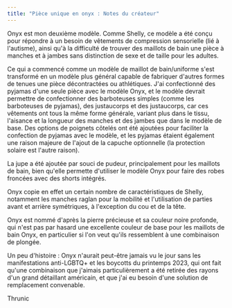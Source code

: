 ```yaml
---
title: "Pièce unique en onyx : Notes du créateur"
---
```


Onyx est mon deuxième modèle. Comme Shelly, ce modèle a été conçu pour répondre à un besoin de vêtements de compression sensorielle (lié à l'autisme), ainsi qu'à la difficulté de trouver des maillots de bain une pièce à manches et à jambes sans distinction de sexe et de taille pour les adultes.

Ce qui a commencé comme un modèle de maillot de bain/uniforme s'est transformé en un modèle plus général capable de fabriquer d'autres formes de tenues une pièce décontractées ou athlétiques. J'ai confectionné des pyjamas d'une seule pièce avec le modèle Onyx, et le modèle devrait permettre de confectionner des barboteuses simples (comme les barboteuses de pyjamas), des justaucorps et des justaucorps, car ces vêtements ont tous la même forme générale, variant plus dans le tissu, l'aisance et la longueur des manches et des jambes que dans le modèle de base. Des options de poignets côtelés ont été ajoutées pour faciliter la confection de pyjamas avec le modèle, et les pyjamas étaient également une raison majeure de l'ajout de la capuche optionnelle (la protection solaire est l'autre raison).

La jupe a été ajoutée par souci de pudeur, principalement pour les maillots de bain, bien qu'elle permette d'utiliser le modèle Onyx pour faire des robes froncées avec des shorts intégrés.

Onyx copie en effet un certain nombre de caractéristiques de Shelly, notamment les manches raglan pour la mobilité et l'utilisation de parties avant et arrière symétriques, à l'exception du cou et de la tête.

Onyx est nommé d'après la pierre précieuse et sa couleur noire profonde, qui n'est pas par hasard une excellente couleur de base pour les maillots de bain Onyx, en particulier si l'on veut qu'ils ressemblent à une combinaison de plongée.

Un peu d'histoire : Onyx n'aurait peut-être jamais vu le jour sans les manifestations anti-LGBTQ+ et les boycotts du printemps 2023, qui ont fait qu'une combinaison que j'aimais particulièrement a été retirée des rayons d'un grand détaillant américain, et que j'ai eu besoin d'une solution de remplacement convenable.

Thrunic
